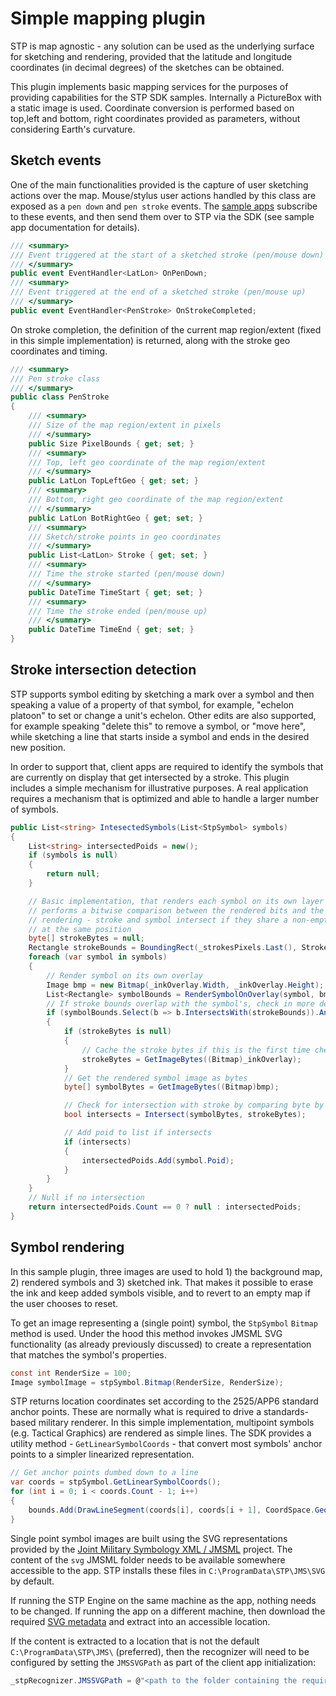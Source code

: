 ﻿# Simple mapping plugin

STP is map agnostic - any solution can be used as the underlying surface for sketching and rendering, provided that the latitude and longitude
coordinates (in decimal degrees) of the sketches can be obtained.

This plugin implements basic mapping services for the purposes of providing capabilities for the STP SDK samples.
Internally a PictureBox with a static image is used.
Coordinate conversion is performed based on top,left and bottom, right coordinates provided as parameters,
without considering Earth's curvature. 

## Sketch events

One of the main functionalities provided is the capture of user sketching actions over the map.
Mouse/stylus user actions handled by this class
are exposed as a `pen down` and `pen stroke` events. 
The [sample apps](../../../samples/) subscribe to these events, and then send them over to STP via the SDK (see sample app documentation for details). 


```cs
/// <summary>
/// Event triggered at the start of a sketched stroke (pen/mouse down)
/// </summary>
public event EventHandler<LatLon> OnPenDown;
/// <summary>
/// Event triggered at the end of a sketched stroke (pen/mouse up)
/// </summary>
public event EventHandler<PenStroke> OnStrokeCompleted;
```

On stroke completion, the definition of the current map region/extent (fixed in this simple implementation) is returned, along with the
stroke geo coordinates and timing.

```cs
/// <summary>
/// Pen stroke class
/// </summary>
public class PenStroke
{
    /// <summary>
    /// Size of the map region/extent in pixels
    /// </summary>
    public Size PixelBounds { get; set; }
    /// <summary>
    /// Top, left geo coordinate of the map region/extent
    /// </summary>
    public LatLon TopLeftGeo { get; set; }
    /// <summary>
    /// Bottom, right geo coordinate of the map region/extent
    /// </summary>
    public LatLon BotRightGeo { get; set; }
    /// <summary>
    /// Sketch/stroke points in geo coordinates
    /// </summary>
    public List<LatLon> Stroke { get; set; }
    /// <summary>
    /// Time the stroke started (pen/mouse down)
    /// </summary>
    public DateTime TimeStart { get; set; }
    /// <summary>
    /// Time the stroke ended (pen/mouse up)
    /// </summary>
    public DateTime TimeEnd { get; set; }
}
```

## Stroke intersection detection

STP supports symbol editing by sketching a mark over a symbol and then speaking a value of a property of that symbol, 
for example, "echelon platoon" to set or change a unit's echelon. Other edits are also supported, for example speaking "delete this" to remove a symbol, or "move here", while sketching a line that starts inside a symbol and ends in the desired new position.

In order to support that, client apps are required to identify the symbols that are currently on display that get intersected by a stroke. 
This plugin includes a simple mechanism for illustrative purposes. A real application requires a mechanism 
that is optimized and able to handle a larger number of symbols. 

```cs
public List<string> IntesectedSymbols(List<StpSymbol> symbols)
{
    List<string> intersectedPoids = new();
    if (symbols is null)
    {
        return null;
    }

    // Basic implementation, that renders each symbol on its own layer and 
    // performs a bitwise comparison between the rendered bits and the stroke 
    // rendering - stroke and symbol intersect if they share a non-empty byte 
    // at the same position
    byte[] strokeBytes = null;
    Rectangle strokeBounds = BoundingRect(_strokesPixels.Last(), StrokeWidth);
    foreach (var symbol in symbols)
    {
        // Render symbol on its own overlay 
        Image bmp = new Bitmap(_inkOverlay.Width, _inkOverlay.Height);
        List<Rectangle> symbolBounds = RenderSymbolOnOverlay(symbol, bmp);
        // If stroke bounds overlap with the symbol's, check in more detail
        if (symbolBounds.Select(b => b.IntersectsWith(strokeBounds)).Any())
        {
            if (strokeBytes is null)
            {
                // Cache the stroke bytes if this is the first time checking its contents
                strokeBytes = GetImageBytes((Bitmap)_inkOverlay);
            }
            // Get the rendered symbol image as bytes
            byte[] symbolBytes = GetImageBytes((Bitmap)bmp);

            // Check for intersection with stroke by comparing byte by byte
            bool intersects = Intersect(symbolBytes, strokeBytes);

            // Add poid to list if intersects
            if (intersects)
            {
                intersectedPoids.Add(symbol.Poid);
            }
        }
    }
    // Null if no intersection
    return intersectedPoids.Count == 0 ? null : intersectedPoids;
}
```

## Symbol rendering

In this sample plugin, three images are used to hold 1) the background map, 2) rendered symbols and 3) sketched ink. That makes it possible to 
erase the ink and keep 
added symbols visible, and to revert to an empty map if the user chooses to reset.

To get an image representing a (single point) symbol, the `StpSymbol` `Bitmap` method is used. Under the hood this method invokes JMSML SVG functionality 
(as already previously discussed)
to create a representation that matches the symbol's properties. 

```cs
const int RenderSize = 100;
Image symbolImage = stpSymbol.Bitmap(RenderSize, RenderSize);
```

STP returns location coordinates set according to the 2525/APP6 standard anchor points. These are normally what is required to drive a standards-based military
renderer. 
In this simple implementation, multipoint symbols (e.g. Tactical Graphics) are rendered as simple lines. 
The SDK provides a utility method - `GetLinearSymbolCoords` - that convert most symbols' anchor points to a simpler linearized representation.

```cs
// Get anchor points dumbed down to a line
var coords = stpSymbol.GetLinearSymbolCoords();
for (int i = 0; i < coords.Count - 1; i++)
{
    bounds.Add(DrawLineSegment(coords[i], coords[i + 1], CoordSpace.Geo, overlay, color));
}
```

Single point symbol images are built using the SVG representations 
provided by the
[Joint Military Symbology XML / JMSML](https://github.com/Esri/joint-military-symbology-xml) project.
The content of the `svg` JMSML folder needs to be available somewhere accessible to the app. STP installs these files
in `C:\ProgramData\STP\JMS\SVG` by default. 

If running the STP Engine on the same machine as the app, nothing needs to be changed. If running the app on a different machine,
then download the required [SVG metadata](../../../samples/svg.zip) and extract into an accessible location. 

If the content is extracted to a location that is not the default `C:\ProgramData\STP\JMS\` (preferred), then the recognizer will
need to be configured by setting the `JMSSVGPath` as part of the client app initialization:

```cs
_stpRecognizer.JMSSVGPath = @"<path to the folder containing the required SVG definition>"
```